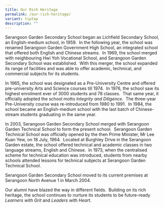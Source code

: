 ```yaml
---
title: Our Rich Heritage
permalink: /our-rich-heritage/
variant: tiptap
description: ""
---
```

<p>Serangoon Garden Secondary School began as Lichfield Secondary School,
an English-medium school, in 1959. &nbsp;In the following year, the school
was renamed Serangoon Garden Government High School, an integrated school
that offered both English and Chinese streams. &nbsp;In 1969, the school
merged with neighbouring Hwi Yoh Vocational School, and Serangoon Garden
Secondary School was established.&nbsp; With this merger, the school expanded
its range of facilities and was able to offer academic, technical, and
commercial subjects for its students.</p>
<p>In 1965, the school was designated as a Pre-University Centre and offered
pre-university Arts and Science courses till 1974. &nbsp;In 1976, the school
saw its highest enrolment ever of 3000 students and 78 classes.&nbsp; That
same year, it officially adopted the school motto <em>Integrity and Diligence</em>.&nbsp;
The three-year Pre-University course was re-introduced from 1980 to 1991.
&nbsp;In 1984, the school became an English-medium school with the last
batch of Chinese-stream students graduating in the same year.</p>
<p>In 2003, Serangoon Garden Secondary School merged with Serangoon Garden
Technical School to form the present school. &nbsp;Serangoon Garden Technical
School was officially opened by the then Prime Minister, Mr Lee Kuan Yew,
on 18 July, 1964. &nbsp;Located at Burghley Drive in the Serangoon Garden
estate, the school offered technical and academic classes in two language
streams, English and Chinese. &nbsp;In 1973, when the centralised scheme
for technical education was introduced, students from nearby schools attended
lessons for technical subjects at Serangoon Garden Technical School.</p>
<p>Serangoon Garden Secondary School moved to its current premises at Serangoon
North Avenue 1 in March 2004.</p>
<p>Our alumni have blazed the way in different fields. &nbsp;Building on
its rich heritage, the school continues to nurture its students to be future-ready <em>Learners with Grit</em> and <em>Leaders with Heart</em>.</p>